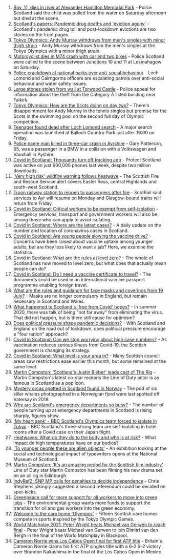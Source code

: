 1. [Boy, 11, dies in river at Alexander Hamilton Memorial Park](https://www.bbc.co.uk/news/uk-scotland-glasgow-west-57960531) - Police Scotland said the child was pulled from the water on Saturday afternoon but died at the scene.
2. [Scotland's papers: Pandemic drug deaths and 'eviction agony'](https://www.bbc.co.uk/news/uk-scotland-57960529) - Scotland's pandemic drug toll and post-lockdown evictions are two stories on the front pages.
3. [Tokyo Olympics: Andy Murray withdraws from men's singles with minor thigh strain](https://www.bbc.co.uk/sport/olympics/57958708) - Andy Murray withdraws from the men's singles at the Tokyo Olympics with a minor thigh strain.
4. [Motorcyclist dies in M74 crash with car and two bikes](https://www.bbc.co.uk/news/uk-scotland-glasgow-west-57957728) - Police Scotland were called to the scene between Junctions 10 and 11 at Lesmahagow on Saturday.
5. [Police crackdown at national parks over anti-social behaviour](https://www.bbc.co.uk/news/uk-scotland-57956023) - Loch Lomond and Cairngorms officers are escalating patrols over anti-social behaviour and water safety issues.
6. [Large stones stolen from wall at Torwood Castle](https://www.bbc.co.uk/news/uk-scotland-tayside-central-57953105) - Police appeal for information about the theft from the Category A listed building near Falkirk.
7. [Tokyo Olympics: How are the Scots doing on day two?](https://www.bbc.co.uk/sport/olympics/57960966) - There's disappointment for Andy Murray in the tennis singles but promise for the Scots in the swimming pool on the second full day of Olympic competition.
8. [Teenager found dead after Loch Lomond search](https://www.bbc.co.uk/news/uk-scotland-glasgow-west-57945374) - A major search operation was launched at Balloch Country Park just after 19:00 on Friday.
9. [Police name man killed in three-car crash in Ayrshire](https://www.bbc.co.uk/news/uk-scotland-glasgow-west-57954576) - Gary Patterson, 65, was a passenger in a BMW in a collision with a Volkswagen and Vauxhall in Ayshire.
10. [Covid in Scotland: Thousands turn off tracking app](https://www.bbc.co.uk/news/uk-scotland-57941343) - Protect Scotland was active on just 900,000 phones last week, despite two million downloads.
11. ['Very high risk' wildfire warning follows heatwave](https://www.bbc.co.uk/news/uk-scotland-57953879) - The Scottish Fire and Rescue Service alert covers Easter Ross, central Highlands and south-west Scotland.
12. [Troon railway station to reopen to passengers after fire](https://www.bbc.co.uk/news/uk-scotland-glasgow-west-57954827) - ScotRail said services to Ayr will resume on Monday and Glasgow-bound trains will return from Friday.
13. [Covid in Scotland: Critical workers to be exempt from self-isolation](https://www.bbc.co.uk/news/uk-scotland-57937583) - Emergency services, transport and government workers will also be among those who can apply to avoid isolating.
14. [Covid in Scotland: Where are the latest cases?](https://www.bbc.co.uk/news/uk-scotland-53511877) - A daily update on the number and location of coronavirus cases in Scotland.
15. [Covid in Scotland: Are young people slowing the vaccine drive?](https://www.bbc.co.uk/news/uk-scotland-57915106) - Concerns have been raised about vaccine uptake among younger adults, but are they less likely to want a jab? Here, we examine the statistics.
16. [Covid in Scotland: What are the rules at level zero?](https://www.bbc.co.uk/news/uk-scotland-53166816) - The whole of Scotland has now moved to level zero, but what does that actually mean people can do?
17. [Covid in Scotland: Do I need a vaccine certificate to travel?](https://www.bbc.co.uk/news/uk-scotland-57519070) - The documents could be used in an international vaccine passport programme enabling foreign travel.
18. [What are the rules and guidance for face masks and coverings from 19 July?](https://www.bbc.co.uk/news/health-51205344) - Masks are no longer compulsory in England, but remain necessary in Scotland and Wales.
19. [What happened to Scotland's 'free from Covid' hopes?](https://www.bbc.co.uk/news/uk-scotland-57742212) - In summer 2020, there was talk of being "not far away" from eliminating the virus. That did not happen, but is there still cause for optimism?
20. [Does political pressure shape pandemic decisions?](https://www.bbc.co.uk/news/uk-scotland-scotland-politics-57737414) - With Scotland and England on the road out of lockdown, does political pressure encourage a "four nation" approach?
21. [Covid in Scotland: Can we stop worrying about high case numbers?](https://www.bbc.co.uk/news/uk-scotland-57581952) - As vaccination reduces serious illness from Covid-19, the Scottish government is changing its strategy.
22. [Covid in Scotland: What level is your area in?](https://www.bbc.co.uk/news/uk-scotland-57076243) - Many Scottish council areas saw restrictions ease earlier this month, but some remained at the same level.
23. [Martin Compston: 'Scotland's Justin Bieber' leads cast of The Rig](https://www.bbc.co.uk/news/uk-scotland-57942719) - Martin Compston's latest co-star reckons the Line of Duty actor is as famous in Scotland as a pop icon.
24. [Mystery orcas spotted in Scotland found in Norway](https://www.bbc.co.uk/news/uk-scotland-57934989) - The pod of six killer whales photographed in a Norwegian fjord were last spotted off Vatersay in 2018.
25. [Why are Scotland's emergency departments so busy?](https://www.bbc.co.uk/news/uk-scotland-57903066) - The number of people turning up at emergency departments in Scotland is rising sharply, figures show.
26. ['My heart sank' - BBC Scotland's Olympics team forced to isolate in Tokyo](https://www.bbc.co.uk/news/uk-scotland-57903624) - BBC Scotland's three-strong team are self-isolating in hotel rooms after a Covid case on their Japan flight.
27. [Heatwaves: What do they do to the body and who is at risk?](https://www.bbc.co.uk/news/health-49112807) - What impact do high temperatures have on our bodies?
28. ['To younger people these are alien objects'](https://www.bbc.co.uk/news/uk-scotland-57955578) - An exhibition looking at the social and technological impact of typewriters opens at the National Museum of Scotland.
29. [Martin Compston: 'It's an amazing period for the Scottish film industry'](https://www.bbc.co.uk/news/uk-scotland-57949777) - Line of Duty star Martin Compston has been filming his new drama set on an oil rig in Edinburgh.
30. [IndyRef2: SNP MP calls for penalties to decide independence](https://www.bbc.co.uk/news/uk-politics-57930801) - Chris Stephens jokingly suggested a second referendum could be decided on spot-kicks.
31. [Greenpeace call for more support for oil workers to move into green jobs](https://www.bbc.co.uk/news/uk-scotland-57936319) - The environmental group wants more funds to support the transition for oil and gas workers into the green economy.
32. [Welcome to the care home 'Olympics'](https://www.bbc.co.uk/news/uk-scotland-57936247) - Fifteen Scottish care homes compete in sports inspired by the Tokyo Olympic Games.
33. [World Matchplay 2021: Peter Wright beats Michael van Gerwen to reach final](https://www.bbc.co.uk/sport/darts/57958439) - Peter Wright beats Michael van Gerwen to join Dimitri van den Bergh in the final of the World Matchplay in Blackpool.
34. [Cameron Norrie wins Los Cabos Open final for first ATP title](https://www.bbc.co.uk/sport/tennis/57955749) - Britain's Cameron Norrie claims his first ATP singles title with a 6-2 6-2 victory over Brandon Nakashima in the final of the Los Cabos Open in Mexico.
